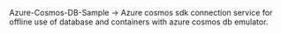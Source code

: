 Azure-Cosmos-DB-Sample -> Azure cosmos sdk connection service for offline use of database and containers with azure cosmos db emulator. 
